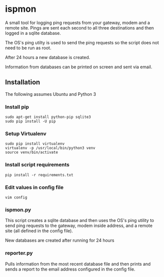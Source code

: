 ispmon
============

A small tool for logging ping requests from your gateway, modem and a remote site.
Pings are sent each second to all three destinations and then logged in a sqlite database.

The OS's ping utilty is used to send the ping requests so the script does not need to be run as root.

After 24 hours a new database is created.

Information from databases can be printed on screen and sent via email.

Installation
------------

The following assumes Ubuntu and Python 3

### Install pip

```
sudo apt-get install python-pip sqlite3
sudo pip install -U pip
```

### Setup Virtualenv

```
sudo pip install virtualenv
virtualenv -p /usr/local/bin/python3 venv
source venv/bin/activate
```

### Install script requirements

```
pip install -r requirements.txt
```


### Edit values in config file
```
vim config
```

### ispmon.py
This script creates a sqlite database and then uses the OS's ping utility to send ping requests to the gateway, modem inside address, and a remote site (all defined in the config file).

New databases are created after running for 24 hours

### reporter.py
Pulls information from the most recent database file and then prints and sends a report to the email address configured in the config file.
